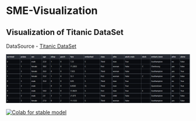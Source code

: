# SME-Visualization

<h2> Visualization of Titanic DataSet</h2>

DataSource - <a href="https://github.com/mwaskom/seaborn-data/blob/master/titanic.csv"> Titanic DataSet</a>

<img src="Titanic_visualization/titanic_head.png"> 

[![Colab for stable model](https://colab.research.google.com/assets/colab-badge.svg)](https://colab.research.google.com/drive/1ZRGB6MrHlgIXHAWqpafizKayuvwpj7jm?usp=sharing)
